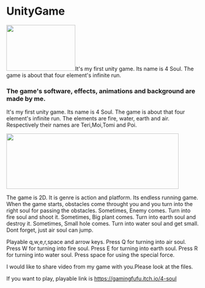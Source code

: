 # UnityGame
<img src="https://github.com/Furkan-GH/UnityGame/assets/92176041/328bb9cf-5cf2-42c6-9f24-100d98cb127b" width="180" height="120">It's my first unity game. Its name is 4 Soul. The game is about that four element's infinite run.

### The game's software, effects, animations and background are made by me.

It's my first unity game. Its name is 4 Soul. The game is about that four element's infinite run.
The elements are fire, water, earth and air. Respectively their names are Teri,Moi,Tomi and Poi.

<img src="https://github.com/Furkan-GH/UnityGame/assets/92176041/a86147b0-56f9-4f74-9141-eb2e27356df7" width="450" height="145">

The game is 2D. It is genre is action and platform. Its endless running game.
When the game starts, obstacles come throught you and you turn into the right soul for passing the obstacles.
Sometimes, Enemy comes. Turn into fire soul and shoot it.
Sometimes, Big plant comes. Turn into earth soul and destroy it.
Sometimes, Small hole comes. Turn into water soul and get small.
Dont forget, just air soul can jump.

Playable q,w,e,r,space and arrow keys.
Press Q for turning into air soul.
Press W for turning into fire soul.
Press E for turning into earth soul.
Press R for turning into water soul.
Press space for using the special force.

I would like to share video from my game with you.Please look at the files.

If you want to play, playable link is https://gamingfufu.itch.io/4-soul










